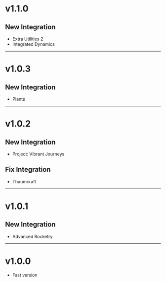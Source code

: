 # v1.1.0
## New Integration
- Extra Utilities 2
- Integrated Dynamics

* * *

# v1.0.3
## New Integration
- Plants

* * *

# v1.0.2
## New Integration
- Project: Vibrant Journeys

## Fix Integration
- Thaumcraft

* * *

# v1.0.1
## New Integration
- Advanced Rocketry

* * *

# v1.0.0
- Fast version

